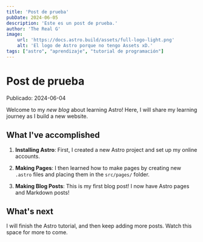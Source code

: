 ```yaml
---
title: 'Post de prueba'
pubDate: 2024-06-05
description: 'Este es un post de prueba.'
author: 'The Real G'
image:
    url: 'https://docs.astro.build/assets/full-logo-light.png'
    alt: 'El logo de Astro porque no tengo Assets xD.'
tags: ["astro", "aprendizaje", "tutorial de programación"]
---
```

# Post de prueba

Publicado: 2024-06-04

Welcome to my _new blog_ about learning Astro! Here, I will share my learning journey as I build a new website.

## What I've accomplished

1. **Installing Astro**: First, I created a new Astro project and set up my online accounts.

2. **Making Pages**: I then learned how to make pages by creating new `.astro` files and placing them in the `src/pages/` folder.

3. **Making Blog Posts**: This is my first blog post! I now have Astro pages and Markdown posts!

## What's next

I will finish the Astro tutorial, and then keep adding more posts. Watch this space for more to come.
